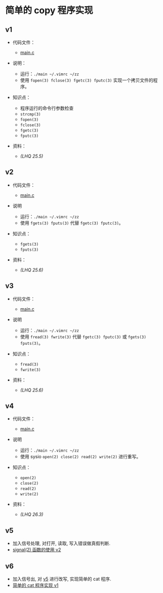 # 简单的 copy 程序实现

## v1

- 代码文件：
  - [main.c](./v1/main.c)

- 说明：
  - 运行：`./main ~/.vimrc ~/zz`
  - 使用 `fopen(3) fclose(3) fgetc(3) fputc(3)` 实现一个拷贝文件的程序。

- 知识点：
  - 程序运行的命令行参数检查
  - `strcmp(3)`
  - `fopen(3)`
  - `fclose(3)`
  - `fgetc(3)`
  - `fputc(3)`

- 资料：
  - _(LHQ 25.5)_

## v2

- 代码文件：
  - [main.c](./v2/main.c)

- 说明
  - 运行：`./main ~/.vimrc ~/zz`
  - 使用 `fgets(3) fputs(3)` 代替 `fgetc(3) fputc(3)`。

- 知识点：
  - `fgets(3)`
  - `fputs(3)`

- 资料：
  - _(LHQ 25.6)_

## v3

- 代码文件：
  - [main.c](./v3/main.c)

- 说明
  - 运行：`./main ~/.vimrc ~/zz`
  - 使用 `fread(3) fwrite(3)` 代替 `fgetc(3) fputc(3)` 或 `fgets(3) fputs(3)`。

- 知识点：
  - `fread(3)`
  - `fwrite(3)`

- 资料：
  - _(LHQ 25.6)_

## v4

- 代码文件：
  - [main.c](./v4/main.c)

- 说明
  - 运行：`./main ~/.vimrc ~/zz`
  - 使用 sysio `open(2) close(2) read(2) write(2)` 进行重写。

- 知识点：
  - `open(2)`
  - `close(2)`
  - `read(2)`
  - `write(2)`

- 资料：
  - _(LHQ 26.3)_

## v5

- 加入信号处理, 对打开, 读取, 写入错误做真假判断.
- [signal(2) 函数的使用 v2](../1117-use-signal/README.md#v2)

## v6

- 加入信号出, 对 [v5](#v5) 进行改写, 实现简单的 cat 程序.
- [简单的 cat 程序实现 v1](../1119-my-cat/README.md#v1)
